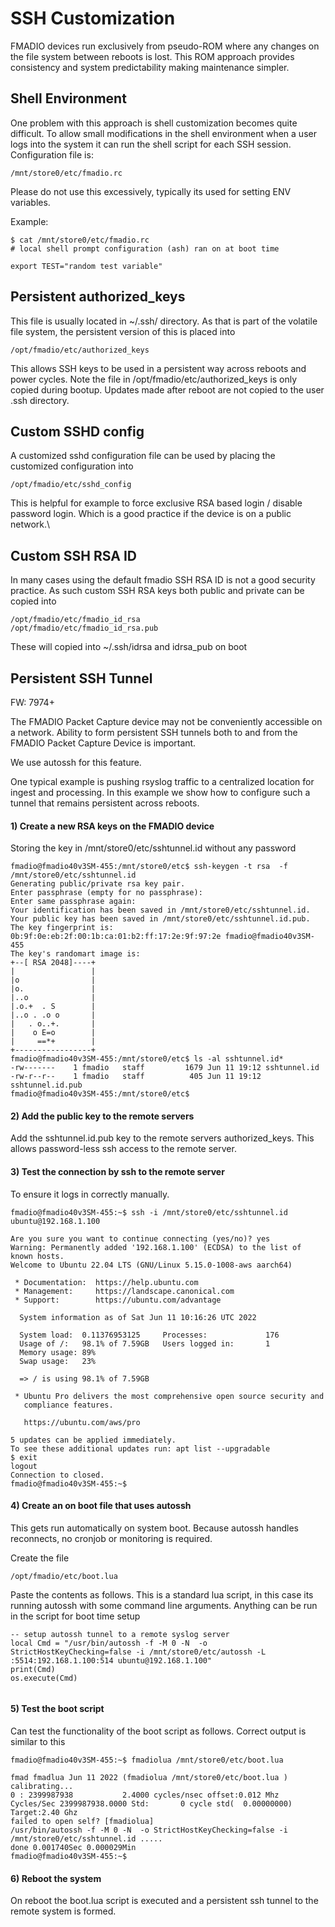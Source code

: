 # SSH Customization

FMADIO devices run exclusively from pseudo-ROM where any changes on the file system between reboots is lost. This ROM approach provides consistency and system predictability making maintenance simpler.

## &#x20;**Shell Environment**

One problem with this approach is shell customization becomes quite difficult. To allow small modifications in the shell environment when a user logs into the system it can run the shell script for each SSH session. Configuration file is:

```
/mnt/store0/etc/fmadio.rc

```

Please do not use this excessively, typically its used for setting ENV variables.

Example:

```
$ cat /mnt/store0/etc/fmadio.rc
# local shell prompt configuration (ash) ran on at boot time

export TEST="random test variable"

```

## Persistent **authorized\_keys**

This file is usually located in \~/.ssh/ directory. As that is part of the volatile file system, the persistent version of this is placed into

```
/opt/fmadio/etc/authorized_keys
```

This allows SSH keys to be used in a persistent way across reboots and power cycles. Note the file in /opt/fmadio/etc/authorized\_keys is only copied during bootup. Updates made after reboot are not copied to the user .ssh directory.

## **Custom SSHD config**

A customized sshd configuration file can be used by placing the customized configuration into

```
/opt/fmadio/etc/sshd_config 
```

This is helpful for example to force exclusive RSA based login / disable password login. Which is a good practice if the device is on a public network.\


## Custom SSH RSA ID

In many cases using the default fmadio SSH RSA ID is not a good security practice. As such custom SSH RSA keys both public and private can be copied into

```
/opt/fmadio/etc/fmadio_id_rsa
/opt/fmadio/etc/fmadio_id_rsa.pub
```

These will copied into \~/.ssh/idrsa and idrsa\_pub on boot

## Persistent SSH Tunnel

FW: 7974+

The FMADIO Packet Capture device may not be conveniently accessible on  a network. Ability to form persistent SSH tunnels both to and from the FMADIO Packet Capture Device is important.

We use autossh for this feature.

One typical example is pushing rsyslog traffic to a centralized location for ingest and processing. In this example we show how to configure such a tunnel that remains persistent across reboots.

#### 1) Create a new RSA keys on the FMADIO device

Storing the key in /mnt/store0/etc/sshtunnel.id without any password

```
fmadio@fmadio40v3SM-455:/mnt/store0/etc$ ssh-keygen -t rsa  -f /mnt/store0/etc/sshtunnel.id
Generating public/private rsa key pair.
Enter passphrase (empty for no passphrase):
Enter same passphrase again:
Your identification has been saved in /mnt/store0/etc/sshtunnel.id.
Your public key has been saved in /mnt/store0/etc/sshtunnel.id.pub.
The key fingerprint is:
0b:9f:0e:eb:2f:00:1b:ca:01:b2:ff:17:2e:9f:97:2e fmadio@fmadio40v3SM-455
The key's randomart image is:
+--[ RSA 2048]----+
|                 |
|o                |
|o.               |
|..o              |
|.o.+  . S        |
|..o . .o o       |
|   . o..+.       |
|    o E=o        |
|     ==*+        |
+-----------------+
fmadio@fmadio40v3SM-455:/mnt/store0/etc$ ls -al sshtunnel.id*
-rw-------    1 fmadio   staff         1679 Jun 11 19:12 sshtunnel.id
-rw-r--r--    1 fmadio   staff          405 Jun 11 19:12 sshtunnel.id.pub
fmadio@fmadio40v3SM-455:/mnt/store0/etc$

```

#### 2) Add the public key to the remote servers&#x20;

Add the sshtunnel.id.pub key to the remote servers authorized\_keys. This allows password-less ssh access to the remote server.

#### 3) Test the connection by ssh to the remote server

To ensure it logs in correctly manually.

```
fmadio@fmadio40v3SM-455:~$ ssh -i /mnt/store0/etc/sshtunnel.id ubuntu@192.168.1.100

Are you sure you want to continue connecting (yes/no)? yes
Warning: Permanently added '192.168.1.100' (ECDSA) to the list of known hosts.
Welcome to Ubuntu 22.04 LTS (GNU/Linux 5.15.0-1008-aws aarch64)

 * Documentation:  https://help.ubuntu.com
 * Management:     https://landscape.canonical.com
 * Support:        https://ubuntu.com/advantage

  System information as of Sat Jun 11 10:16:26 UTC 2022

  System load:  0.11376953125     Processes:             176
  Usage of /:   98.1% of 7.59GB   Users logged in:       1
  Memory usage: 89%              
  Swap usage:   23%

  => / is using 98.1% of 7.59GB

 * Ubuntu Pro delivers the most comprehensive open source security and
   compliance features.

   https://ubuntu.com/aws/pro

5 updates can be applied immediately.
To see these additional updates run: apt list --upgradable
$ exit
logout
Connection to closed.
fmadio@fmadio40v3SM-455:~$
```

#### 4) Create an on boot file that uses autossh

This gets run automatically on system boot. Because autossh handles reconnects, no cronjob or monitoring is required.

Create the file

```
/opt/fmadio/etc/boot.lua
```

Paste the contents as follows. This is a standard lua script, in this case its running autossh with some command line arguments. Anything can be run in the script for boot time setup

```
-- setup autossh tunnel to a remote syslog server
local Cmd = "/usr/bin/autossh -f -M 0 -N  -o StrictHostKeyChecking=false -i /mnt/store0/etc/autossh -L :5514:192.168.1.100:514 ubuntu@192.168.1.100"
print(Cmd)
os.execute(Cmd)


```

#### 5) Test the boot script

Can test the functionality of the boot script as follows. Correct output is similar to this

```
fmadio@fmadio40v3SM-455:~$ fmadiolua /mnt/store0/etc/boot.lua

fmad fmadlua Jun 11 2022 (fmadiolua /mnt/store0/etc/boot.lua )
calibrating...
0 : 2399987938           2.4000 cycles/nsec offset:0.012 Mhz
Cycles/Sec 2399987938.0000 Std:       0 cycle std(  0.00000000) Target:2.40 Ghz
failed to open self? [fmadiolua]
/usr/bin/autossh -f -M 0 -N  -o StrictHostKeyChecking=false -i /mnt/store0/etc/sshtunnel.id .....
done 0.001740Sec 0.000029Min
fmadio@fmadio40v3SM-455:~$

```

#### 6) Reboot the system

On reboot the boot.lua script is executed and a persistent ssh tunnel to the remote system is formed.
